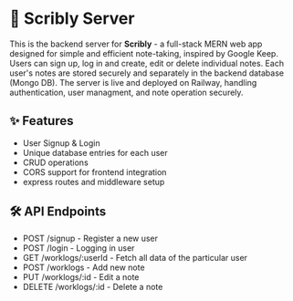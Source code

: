 # 🧠 Scribly Server

This is the backend server for **Scribly** - a full-stack MERN web app designed for simple and efficient note-taking, inspired by Google Keep. 
Users can sign up, log in and create, edit or delete individual notes. Each user's notes are stored securely and separately in the backend database (Mongo DB).
The server is live and deployed on Railway, handling authentication, user managment, and note operation securely.

## ✨ Features

- User Signup & Login
- Unique database entries for each user
- CRUD operations
- CORS support for frontend integration
- express routes and middleware setup

## 🛠️ API Endpoints

- POST /signup - Register a new user
- POST /login  - Logging in user
- GET  /worklogs/:userId - Fetch all data of the particular user
- POST /worklogs - Add new note
- PUT /worklogs/:id - Edit a note
- DELETE /worklogs/:id - Delete a note

